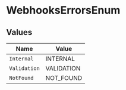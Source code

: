 # WebhooksErrorsEnum


## Values

| Name         | Value        |
| ------------ | ------------ |
| `Internal`   | INTERNAL     |
| `Validation` | VALIDATION   |
| `NotFound`   | NOT_FOUND    |